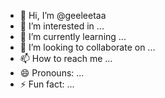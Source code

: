 - 👋 Hi, I’m @geeleetaa
- 👀 I’m interested in ...
- 🌱 I’m currently learning ...
- 💞️ I’m looking to collaborate on ...
- 📫 How to reach me ...
- 😄 Pronouns: ...
- ⚡ Fun fact: ...

<!---
geeleetaa/geeleetaa is a ✨ special ✨ repository because its `README.md` (this file) appears on your GitHub profile.
You can click the Preview link to take a look at your changes.
--->
